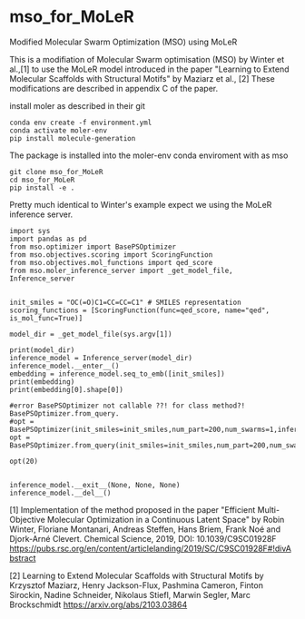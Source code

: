 # mso_for_MoLeR
Modified Molecular Swarm Optimization (MSO) using MoLeR



This is a modifiation of Molecular Swarm optimisation (MSO) by Winter et al.,[1] to use the MoLeR model introduced in the paper "Learning to Extend Molecular Scaffolds with Structural Motifs" by Maziarz et al., [2] These modifications are described in appendix C of the paper.

install moler as described in their git

```
conda env create -f environment.yml
conda activate moler-env
pip install molecule-generation
```

The package is installed into the moler-env conda enviroment with as mso
```
git clone mso_for_MoLeR
cd mso_for_MoLeR
pip install -e .
```
Pretty much identical to Winter's example expect we using the MoLeR inference server.

```from numpy import append
import sys
import pandas as pd
from mso.optimizer import BasePSOptimizer
from mso.objectives.scoring import ScoringFunction
from mso.objectives.mol_functions import qed_score
from mso.moler_inference_server import _get_model_file, Inference_server


init_smiles = "OC(=O)C1=CC=CC=C1" # SMILES representation
scoring_functions = [ScoringFunction(func=qed_score, name="qed", is_mol_func=True)]

model_dir = _get_model_file(sys.argv[1])

print(model_dir)
inference_model = Inference_server(model_dir)
inference_model.__enter__()
embedding = inference_model.seq_to_emb([init_smiles])
print(embedding)
print(embedding[0].shape[0])

#error BasePSOptimizer not callable ??! for class method?! BasePSOptimizer.from_query. 
#opt = BasePSOptimizer(init_smiles=init_smiles,num_part=200,num_swarms=1,inference_model=inference_model,scoring_functions=scoring_functions)
opt = BasePSOptimizer.from_query(init_smiles=init_smiles,num_part=200,num_swarms=1,inference_model=inference_model,scoring_functions=scoring_functions)

opt(20)


inference_model.__exit__(None, None, None)
inference_model.__del__()
```



[1] Implementation of the method proposed in the paper "Efficient Multi-Objective Molecular Optimization in a Continuous Latent Space" by Robin Winter, Floriane Montanari, Andreas Steffen, Hans Briem, Frank Noé and Djork-Arné Clevert. Chemical Science, 2019, DOI: 10.1039/C9SC01928F https://pubs.rsc.org/en/content/articlelanding/2019/SC/C9SC01928F#!divAbstract

[2] Learning to Extend Molecular Scaffolds with Structural Motifs by Krzysztof Maziarz, Henry Jackson-Flux, Pashmina Cameron, Finton Sirockin, Nadine Schneider, Nikolaus Stiefl, Marwin Segler, Marc Brockschmidt https://arxiv.org/abs/2103.03864 
